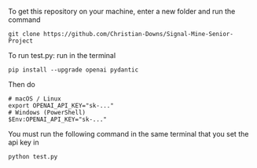 To get this repository on your machine, enter a new folder and run the command
```
git clone https://github.com/Christian-Downs/Signal-Mine-Senior-Project
```


To run test.py: run in the terminal
```
pip install --upgrade openai pydantic
```

Then do
```
# macOS / Linux
export OPENAI_API_KEY="sk-..."
# Windows (PowerShell)
$Env:OPENAI_API_KEY="sk-..."
```
You must run the following command in the same terminal that you set the api key in
```
python test.py
```